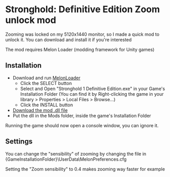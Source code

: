 # Stronghold: Definitive Edition Zoom unlock mod

Zooming was locked on my 5120x1440 monitor, so I made a quick mod to unlock it. You can download and install it if you're interested

The mod requires Melon Loader (modding framework for Unity games)

## Installation

- Download and run [MelonLoader](https://melonwiki.xyz/#/?id=automated-installation)
    - Click the SELECT button
    - Select and Open "Stronghold 1 Definitive Edition.exe" in your Game's Installation Folder (You can find it by Right-clicking the game in your library > Properties > Local Files > Browse...)
    - Click the INSTALL button
- [Download the mod .dll file](https://github.com/Oryss/StrongholdDEMod/releases/download/v1.0/StrongholdDeMod.dll)
- Put the dll in the Mods folder, inside the game's Installation Folder

Running the game should now open a console window, you can ignore it.

## Settings

You can change the "sensibility" of zooming by changing the file in {GameInstallationFolder}\UserData\MelonPreferences.cfg

Setting the "Zoom sensibility" to 0.4 makes zooming way faster for example
